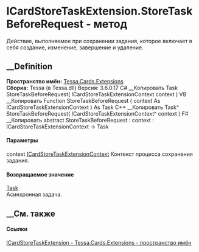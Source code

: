 # ICardStoreTaskExtension.StoreTaskBeforeRequest - метод
Действие, выполняемое при сохранении задания, которое включает в себя
создание, изменение, завершение и удаление.
## __Definition
 **Пространство имён:** [Tessa.Cards.Extensions](N_Tessa_Cards_Extensions.htm)  
 **Сборка:** Tessa (в Tessa.dll) Версия: 3.6.0.17
C# __Копировать
     Task StoreTaskBeforeRequest(
    	ICardStoreTaskExtensionContext context
    )
VB __Копировать
     Function StoreTaskBeforeRequest ( 
    	context As ICardStoreTaskExtensionContext
    ) As Task
C++ __Копировать
    Task^ StoreTaskBeforeRequest(
    	ICardStoreTaskExtensionContext^ context
    )
F# __Копировать
     abstract StoreTaskBeforeRequest : 
            context : ICardStoreTaskExtensionContext -> Task 
#### Параметры
context
[ICardStoreTaskExtensionContext](T_Tessa_Cards_Extensions_ICardStoreTaskExtensionContext.htm)
    Контекст процесса сохранения задания.
#### Возвращаемое значение
[Task](https://learn.microsoft.com/dotnet/api/system.threading.tasks.task)  
Асинхронная задача.
##  __См. также
#### Ссылки
[ICardStoreTaskExtension -
](T_Tessa_Cards_Extensions_ICardStoreTaskExtension.htm)
[Tessa.Cards.Extensions - пространство имён](N_Tessa_Cards_Extensions.htm)
